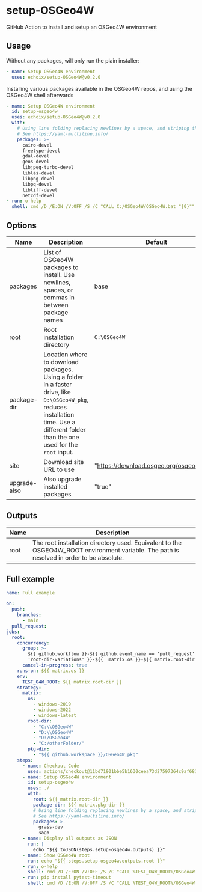 # setup-OSGeo4W

GitHub Action to install and setup an OSGeo4W environment

## Usage

Without any packages, will only run the plain installer:

```yaml
- name: Setup OSGeo4W environment
  uses: echoix/setup-OSGeo4W@v0.2.0
```

Installing various packages available in the OSGeo4W repos, and using the OSGeo4W shell afterwards

```yaml
- name: Setup OSGeo4W environment
  id: setup-osgeo4w
  uses: echoix/setup-OSGeo4W@v0.2.0
  with:
    # Using line folding replacing newlines by a space, and striping the final newlines
    # See https://yaml-multiline.info/
    packages: >-
      cairo-devel
      freetype-devel
      gdal-devel
      geos-devel
      libjpeg-turbo-devel
      liblas-devel
      libpng-devel
      libpq-devel
      libtiff-devel
      netcdf-devel
- run: o-help
  shell: cmd /D /E:ON /V:OFF /S /C "CALL C:/OSGeo4W/OSGeo4W.bat "{0}""
```

## Options

| Name         | Description                                                                                                                                                                             | Default                                  |
| ------------ | --------------------------------------------------------------------------------------------------------------------------------------------------------------------------------------- | ---------------------------------------- |
| packages     | List of OSGeo4W packages to install. Use newlines, spaces, or commas in between package names                                                                                           | base                                     |
| root         | Root installation directory                                                                                                                                                             | `C:\OSGeo4W`                             |
| package-dir  | Location where to download packages. Using a folder in a faster drive, like `D:\OSGeo4W_pkg`, reduces installation time. Use a different folder than the one used for the `root` input. |                                          |
| site         | Download site URL to use                                                                                                                                                                | "https://download.osgeo.org/osgeo4w/v2/" |
| upgrade-also | Also upgrade installed packages                                                                                                                                                         | "true"                                   |

## Outputs

| Name | Description                                                                                                                              |
| ---- | ---------------------------------------------------------------------------------------------------------------------------------------- |
| root | The root installation directory used. Equivalent to the OSGEO4W_ROOT environment variable. The path is resolved in order to be absolute. |

## Full example

```yaml
name: Full example

on:
  push:
    branches:
      - main
  pull_request:
jobs:
  root:
    concurrency:
      group: >-
        ${{ github.workflow }}-${{ github.event_name == 'pull_request' && github.head_ref || github.sha }}-${{
        'root-dir-variations' }}-${{  matrix.os }}-${{ matrix.root-dir }}-${{ matrix.pkg-dir }}
      cancel-in-progress: true
    runs-on: ${{ matrix.os }}
    env:
      TEST_O4W_ROOT: ${{ matrix.root-dir }}
    strategy:
      matrix:
        os:
          - windows-2019
          - windows-2022
          - windows-latest
        root-dir:
          - "C:\\OSGeo4W"
          - "D:\\OSGeo4W"
          - "D:/OSGeo4W"
          - "C:/otherFolder/"
        pkg-dir:
          - "${{ github.workspace }}/OSGeo4W_pkg"
    steps:
      - name: Checkout Code
        uses: actions/checkout@11bd71901bbe5b1630ceea73d27597364c9af683 # v4.2.2
      - name: Setup OSGeo4W environment
        id: setup-osgeo4w
        uses: ./
        with:
          root: ${{ matrix.root-dir }}
          package-dir: ${{ matrix.pkg-dir }}
          # Using line folding replacing newlines by a space, and striping the final newlines
          # See https://yaml-multiline.info/
          packages: >-
            grass-dev
            saga
      - name: Display all outputs as JSON
        run: |
          echo "${{ toJSON(steps.setup-osgeo4w.outputs) }}"
      - name: Show OSGeo4W root
        run: echo "${{ steps.setup-osgeo4w.outputs.root }}"
      - run: o-help
        shell: cmd /D /E:ON /V:OFF /S /C "CALL %TEST_O4W_ROOT%/OSGeo4W.bat "{0}""
      - run: pip install pytest-timeout
        shell: cmd /D /E:ON /V:OFF /S /C "CALL %TEST_O4W_ROOT%/OSGeo4W.bat "{0}""
```
